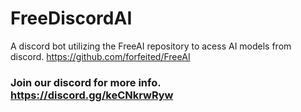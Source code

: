 # FreeDiscordAI
A discord bot utilizing the FreeAI repository to acess AI models from discord. 
https://github.com/forfeited/FreeAI

### Join our discord for more info. https://discord.gg/keCNkrwRyw
